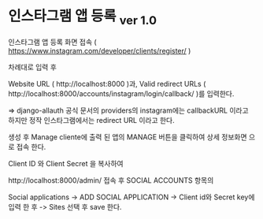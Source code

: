 # 인스타그램 앱 등록 <sub>ver 1.0</sub>

인스타그램 앱 등록 화면 접속 ( https://www.instagram.com/developer/clients/register/ )

차례대로 입력 후

Website URL ( http://localhost:8000 )과, Valid redirect URLs ( http://localhost:8000/accounts/instagram/login/callback/ )를 입력한다.

=> django-allauth 공식 문서의 providers의 instagram에는 callbackURL 이라고 하지만 정작 인스타그램에서는 redirect URL 이라고 한다.

생성 후 Manage cliente에 출력 된 앱의 MANAGE 버튼을 클릭하여 상세 정보화면 으로 접속 한다.

Client ID 와 Client Secret 을 복사하여


http://localhost:8000/admin/ 접속 후 SOCIAL ACCOUNTS 항목의

Social applications -> ADD SOCIAL APPLICATION -> Client id와 Secret key에 입력 한 후 -> Sites 선택 후 save 한다.

